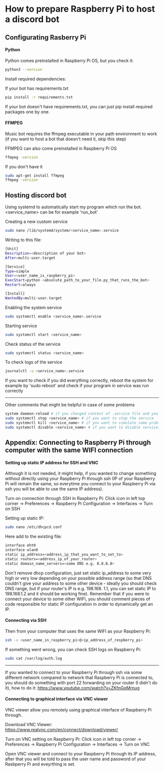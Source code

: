 # How to prepare Raspberry Pi to host a discord bot

## Configurating Rasberry Pi

#### Python

Python comes preinstalled in Raspberry Pi OS, but you check it:

```bash
python3 --version
```

Install required dependencies:

If your bot has requirements.txt

```bash
pip install -r requirements.txt
```

If your bot doesn't have requirements.txt, you can just pip install required packages one by one.

#### FFMPEG

Music bot requires the ffmpeg executable in your path environment to work
(if you want to host a bot that doesn't need it, skip this step)

FFMPEG can also come preinstalled in Raspberry Pi OS

```bash
ffmpeg -version
```

If you don't have it

```bash
sudo apt-get install ffmpeg
ffmpeg -version
```

## Hosting discord bot

Using systemd to automatically start my program which run the bot.
<service_name> can be for example 'run_bot'

Creating a new custom service

```bash
sudo nano /lib/systemd/system/<service_name>.service
```

Writing to this file:

```bash
[Unit]
Description=<description of your bot>
After=multi-user.target

[Service]
Type=simple
User=<user_name_is_raspberry_pi>
ExecStart=python <absolute_path_to_your_file.py_that_runs_the_bot>
Restart=always

[Install]
WantedBy=multi-user.target
```

Enabling the system service

```bash
sudo systemctl enable <service_name>.service
```

Starting service

```bash
sudo systemctl start <service_name>
```

Check status of the service

```bash
sudo systemctl status <service_name>
```

To check logs of the service

```bash
journalctl -u <service_name>.service
```

If you want to check if you did everything correctly, reboot the system for example by 'sudo reboot' and check if your program in service was run correctly

---

Other comments that might be helpful in case of some problems

```bash
system daemon-reload # if you changed content of .service file and you wish to reload them
sudo systemctl stop <service_name> # if you want to stop the service
sudo systemctl kill <service_name> # if you want to simulate some problems in a service, if you have set 'Restart=always' in .service file, then the program will be restarted
sudo systemctl disable <service_name> # if you want to disable service, so that it wouldn't start automatically
```

## Appendix: Connecting to Raspberry Pi through computer with the same WIFI connection

#### Setting up static IP address for SSH and VNC

Although it is not needed, it might help, if you wanted to change something without directly using your Raspberry Pi through ssh (IP of your Raspberry Pi will remain the same, so everytime you connect to your Raspberry Pi via ssh you will be able to use the same IP address).

Turn on connection through SSH in Raspberry Pi: Click icon in left top corner -> Preferences -> Raspberry Pi Configuration -> Interfaces -> Turn on SSH

Setting up static IP:

```bash
sudo nano /etc/dhcpcd.conf
```

Here add to the existing file:

```bash
interface eht0
interface wlan0
static ip_address=<address_ip_that_you_want_to_set_to>
static routers=<address_ip_of_your_router>
static domain_name_servers=<some DNS e.g. 8.8.8.8>
```

Don't remove dhcp configuration, just set static ip_address to some very high or very low depending on your possible address range (so that DNS couldn't give your address to some other device - ideally you should check DNS range, but if your router's IP is e.g. 198.168. 1.1, you can set static IP to 198.168.1.2 and it should be working fine). Remember that if you were to connect your device to some other WIFI, you should comment pieces of code responsible for static IP configuration in order to dynamically get an IP.

#### Connecting via SSH

Then from your computer that uses the same WIFI as your Raspberry Pi:

```bash
ssh -v <user_name_in_raspberry_pi>@<ip_address_of_respberry_pi>
```

If something went wrong, you can check SSH logs on Raspberry Pi:

```bash
sudo cat /var/log/auth.log
```

---

If you wanted to connect to your Raspberry Pi through ssh via some different network compared to network that Raspberry Pi is connected to, you should do something with port 22 forwarding on your router (I didn't do it), how to do it: https://www.youtube.com/watch?v=ZKfnGqMrnug

#### Connecting to graphical interface via VNC viewer

VNC viewer allow you remotely using graphical interface of Raspberry Pi through.

Download VNC Viewer: https://www.realvnc.com/en/connect/download/viewer/

Turn on VNC setting on Raspberry Pi: Click icon in left top corner -> Preferences -> Raspberry Pi Configuration -> Interfaces -> Turn on VNC

Open VNC viewer and connect to your Raspberry Pi through its IP address, after that you will be told to pass the user name and password of your Rasbperry Pi and eveyrthing is set.
